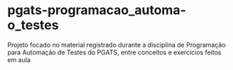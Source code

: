 # pgats-programacao_automa-o_testes
Projeto focado no material registrado durante a disciplina de Programação para Automação de Testes do PGATS, entre conceitos e exercícios feitos em aula
